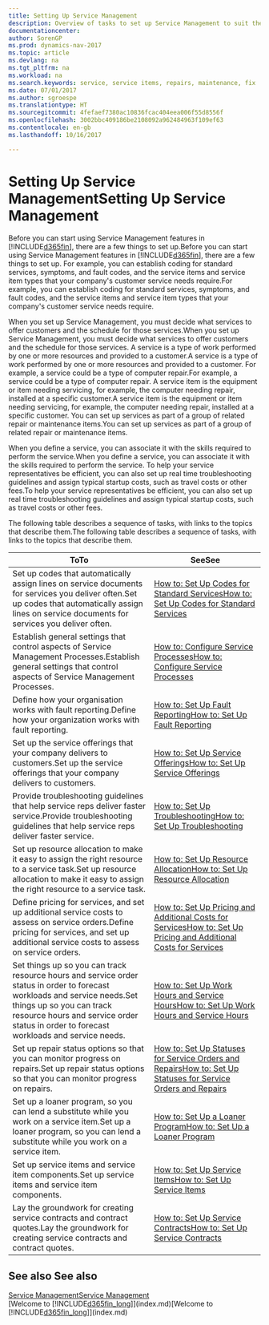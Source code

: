 ```yaml
---
title: Setting Up Service Management
description: Overview of tasks to set up Service Management to suit the way that your organisations manages its services.
documentationcenter: 
author: SorenGP
ms.prod: dynamics-nav-2017
ms.topic: article
ms.devlang: na
ms.tgt_pltfrm: na
ms.workload: na
ms.search.keywords: service, service items, repairs, maintenance, fix
ms.date: 07/01/2017
ms.author: sgroespe
ms.translationtype: HT
ms.sourcegitcommit: 4fefaef7380ac10836fcac404eea006f55d8556f
ms.openlocfilehash: 3002bbc409186be2108092a962484963f109ef63
ms.contentlocale: en-gb
ms.lasthandoff: 10/16/2017

---
```


# <a name="setting-up-service-management"></a><span data-ttu-id="064f4-103">Setting Up Service Management</span><span class="sxs-lookup"><span data-stu-id="064f4-103">Setting Up Service Management</span></span>
<span data-ttu-id="064f4-104">Before you can start using Service Management features in [!INCLUDE[d365fin](includes/d365fin_md.md)], there are a few things to set up.</span><span class="sxs-lookup"><span data-stu-id="064f4-104">Before you can start using Service Management features in [!INCLUDE[d365fin](includes/d365fin_md.md)], there are a few things to set up.</span></span> <span data-ttu-id="064f4-105">For example, you can establish coding for standard services, symptoms, and fault codes, and the service items and service item types that your company's customer service needs require.</span><span class="sxs-lookup"><span data-stu-id="064f4-105">For example, you can establish coding for standard services, symptoms, and fault codes, and the service items and service item types that your company's customer service needs require.</span></span>  

<span data-ttu-id="064f4-106">When you set up Service Management, you must decide what services to offer customers and the schedule for those services.</span><span class="sxs-lookup"><span data-stu-id="064f4-106">When you set up Service Management, you must decide what services to offer customers and the schedule for those services.</span></span> <span data-ttu-id="064f4-107">A service is a type of work performed by one or more resources and provided to a customer.</span><span class="sxs-lookup"><span data-stu-id="064f4-107">A service is a type of work performed by one or more resources and provided to a customer.</span></span> <span data-ttu-id="064f4-108">For example, a service could be a type of computer repair.</span><span class="sxs-lookup"><span data-stu-id="064f4-108">For example, a service could be a type of computer repair.</span></span> <span data-ttu-id="064f4-109">A service item is the equipment or item needing servicing, for example, the computer needing repair, installed at a specific customer.</span><span class="sxs-lookup"><span data-stu-id="064f4-109">A service item is the equipment or item needing servicing, for example, the computer needing repair, installed at a specific customer.</span></span> <span data-ttu-id="064f4-110">You can set up services as part of a group of related repair or maintenance items.</span><span class="sxs-lookup"><span data-stu-id="064f4-110">You can set up services as part of a group of related repair or maintenance items.</span></span>  
  
<span data-ttu-id="064f4-111">When you define a service, you can associate it with the skills required to perform the service.</span><span class="sxs-lookup"><span data-stu-id="064f4-111">When you define a service, you can associate it with the skills required to perform the service.</span></span> <span data-ttu-id="064f4-112">To help your service representatives be efficient, you can also set up real time troubleshooting guidelines and assign typical startup costs, such as travel costs or other fees.</span><span class="sxs-lookup"><span data-stu-id="064f4-112">To help your service representatives be efficient, you can also set up real time troubleshooting guidelines and assign typical startup costs, such as travel costs or other fees.</span></span>  

<span data-ttu-id="064f4-113">The following table describes a sequence of tasks, with links to the topics that describe them.</span><span class="sxs-lookup"><span data-stu-id="064f4-113">The following table describes a sequence of tasks, with links to the topics that describe them.</span></span>  
  
| <span data-ttu-id="064f4-114">To</span><span class="sxs-lookup"><span data-stu-id="064f4-114">To</span></span> | <span data-ttu-id="064f4-115">See</span><span class="sxs-lookup"><span data-stu-id="064f4-115">See</span></span> |
| --- | --- |
| <span data-ttu-id="064f4-116">Set up codes that automatically assign lines on service documents for services you deliver often.</span><span class="sxs-lookup"><span data-stu-id="064f4-116">Set up codes that automatically assign lines on service documents for services you deliver often.</span></span> |[<span data-ttu-id="064f4-117">How to: Set Up Codes for Standard Services</span><span class="sxs-lookup"><span data-stu-id="064f4-117">How to: Set Up Codes for Standard Services</span></span>](service-how-setup-service-coding.md)|
| <span data-ttu-id="064f4-118">Establish general settings that control aspects of Service Management Processes.</span><span class="sxs-lookup"><span data-stu-id="064f4-118">Establish general settings that control aspects of Service Management Processes.</span></span>|[<span data-ttu-id="064f4-119">How to: Configure Service Processes</span><span class="sxs-lookup"><span data-stu-id="064f4-119">How to: Configure Service Processes</span></span>](service-setup-service-processes.md)|
| <span data-ttu-id="064f4-120">Define how your organisation works with fault reporting.</span><span class="sxs-lookup"><span data-stu-id="064f4-120">Define how your organization works with fault reporting.</span></span> |[<span data-ttu-id="064f4-121">How to: Set Up Fault Reporting</span><span class="sxs-lookup"><span data-stu-id="064f4-121">How to: Set Up Fault Reporting</span></span>](service-how-setup-fault-reporting.md) |
| <span data-ttu-id="064f4-122">Set up the service offerings that your company delivers to customers.</span><span class="sxs-lookup"><span data-stu-id="064f4-122">Set up the service offerings that your company delivers to customers.</span></span>|[<span data-ttu-id="064f4-123">How to: Set Up Service Offerings</span><span class="sxs-lookup"><span data-stu-id="064f4-123">How to: Set Up Service Offerings</span></span>](service-how-setup-service-offerings.md)|
| <span data-ttu-id="064f4-124">Provide troubleshooting guidelines that help service reps deliver faster service.</span><span class="sxs-lookup"><span data-stu-id="064f4-124">Provide troubleshooting guidelines that help service reps deliver faster service.</span></span> |[<span data-ttu-id="064f4-125">How to: Set Up Troubleshooting</span><span class="sxs-lookup"><span data-stu-id="064f4-125">How to: Set Up Troubleshooting</span></span>](service-how-setup-troubleshooting.md) |
| <span data-ttu-id="064f4-126">Set up resource allocation to make it easy to assign the right resource to a service task.</span><span class="sxs-lookup"><span data-stu-id="064f4-126">Set up resource allocation to make it easy to assign the right resource to a service task.</span></span> |[<span data-ttu-id="064f4-127">How to: Set Up Resource Allocation</span><span class="sxs-lookup"><span data-stu-id="064f4-127">How to: Set Up Resource Allocation</span></span>](service-how-setup-resource-allocation.md) |
| <span data-ttu-id="064f4-128">Define pricing for services, and set up additional service costs to assess on service orders.</span><span class="sxs-lookup"><span data-stu-id="064f4-128">Define pricing for services, and set up additional service costs to assess on service orders.</span></span> |[<span data-ttu-id="064f4-129">How to: Set Up Pricing and Additional Costs for Services</span><span class="sxs-lookup"><span data-stu-id="064f4-129">How to: Set Up Pricing and Additional Costs for Services</span></span>](service-how-setup-service-costs-pricing.md)|
| <span data-ttu-id="064f4-130">Set things up so you can track resource hours and service order status in order to forecast workloads and service needs.</span><span class="sxs-lookup"><span data-stu-id="064f4-130">Set things up so you can track resource hours and service order status in order to forecast workloads and service needs.</span></span>|[<span data-ttu-id="064f4-131">How to: Set Up Work Hours and Service Hours</span><span class="sxs-lookup"><span data-stu-id="064f4-131">How to: Set Up Work Hours and Service Hours</span></span>](service-how-setup-work-service-hours.md)|
| <span data-ttu-id="064f4-132">Set up repair status options so that you can monitor progress on repairs.</span><span class="sxs-lookup"><span data-stu-id="064f4-132">Set up repair status options so that you can monitor progress on repairs.</span></span> | [<span data-ttu-id="064f4-133">How to: Set Up Statuses for Service Orders and Repairs</span><span class="sxs-lookup"><span data-stu-id="064f4-133">How to: Set Up Statuses for Service Orders and Repairs</span></span>](service-order-repair-status.md)|
| <span data-ttu-id="064f4-134">Set up a loaner program, so you can lend a substitute while you work on a service item.</span><span class="sxs-lookup"><span data-stu-id="064f4-134">Set up a loaner program, so you can lend a substitute while you work on a service item.</span></span> |[<span data-ttu-id="064f4-135">How to: Set Up a Loaner Program</span><span class="sxs-lookup"><span data-stu-id="064f4-135">How to: Set Up a Loaner Program</span></span>](service-how-setup-loaner-program.md) |
| <span data-ttu-id="064f4-136">Set up service items and service item components.</span><span class="sxs-lookup"><span data-stu-id="064f4-136">Set up service items and service item components.</span></span> |[<span data-ttu-id="064f4-137">How to: Set Up Service Items</span><span class="sxs-lookup"><span data-stu-id="064f4-137">How to: Set Up Service Items</span></span>](service-how-setup-service-items.md) |
| <span data-ttu-id="064f4-138">Lay the groundwork for creating service contracts and contract quotes.</span><span class="sxs-lookup"><span data-stu-id="064f4-138">Lay the groundwork for creating service contracts and contract quotes.</span></span> |[<span data-ttu-id="064f4-139">How to: Set Up Service Contracts</span><span class="sxs-lookup"><span data-stu-id="064f4-139">How to: Set Up Service Contracts</span></span>](service-how-setup-service-contracts.md) |

## <a name="see-also"></a><span data-ttu-id="064f4-140">See also </span><span class="sxs-lookup"><span data-stu-id="064f4-140">See also</span></span>
[<span data-ttu-id="064f4-141">Service Management</span><span class="sxs-lookup"><span data-stu-id="064f4-141">Service Management</span></span>](service-service.md)  
<span data-ttu-id="064f4-142">[Welcome to [!INCLUDE[d365fin_long](includes/d365fin_long_md.md)]](index.md)</span><span class="sxs-lookup"><span data-stu-id="064f4-142">[Welcome to [!INCLUDE[d365fin_long](includes/d365fin_long_md.md)]](index.md)</span></span>  

